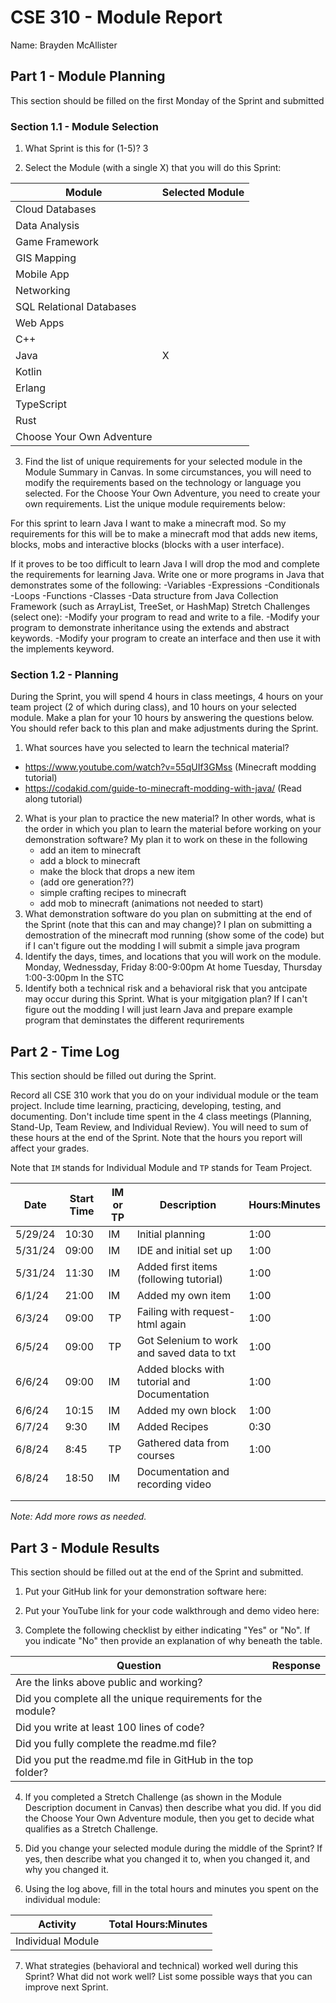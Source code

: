 # CSE 310 - Module Report

Name: Brayden McAllister

## Part 1 - Module Planning

This section should be filled on the first Monday of the Sprint and submitted

### Section 1.1 - Module Selection

1. What Sprint is this for (1-5)? 3

2. Select the Module (with a single X) that you will do this Sprint:

|Module                   |Selected Module|
|-------------------------|---------------|
|Cloud Databases          |               |
|Data Analysis            |               |
|Game Framework           |               |
|GIS Mapping              |               |
|Mobile App               |               |
|Networking               |               |
|SQL Relational Databases |               |
|Web Apps                 |               |
|C++                      |               |
|Java                     |       X       |
|Kotlin                   |               |
|Erlang                   |               |
|TypeScript               |               |
|Rust                     |               |
|Choose Your Own Adventure|               |

3. Find the list of unique requirements for your selected module in the Module Summary in Canvas.  In some circumstances, you will need to modify the requirements based on the technology or language you selected.  For the Choose Your Own Adventure, you need to create your own requirements.  List the unique module requirements below:

For this sprint to learn Java I want to make a minecraft mod. So my requirements for this will be to make a minecraft mod that adds new items, blocks, mobs and interactive blocks (blocks with a user interface).

If it proves to be too difficult to learn Java I will drop the mod and complete the requirements for learning Java.
Write one or more programs in Java that demonstrates some of the following:
    -Variables
    -Expressions
    -Conditionals
    -Loops
    -Functions
    -Classes
    -Data structure from Java Collection Framework (such as ArrayList, TreeSet, or HashMap)
Stretch Challenges (select one):
    -Modify your program to read and write to a file.
    -Modify your program to demonstrate inheritance using the extends and abstract keywords.
    -Modify your program to create an interface and then use it with the implements keyword.

### Section 1.2 - Planning

During the Sprint, you will spend 4 hours in class meetings, 4 hours on your team project (2 of which during class), and 10 hours on your selected module.  Make a plan for your 10 hours by answering the questions below.  You should refer back to this plan and make adjustments during the Sprint.

1. What sources have you selected to learn the technical material?
 - https://www.youtube.com/watch?v=55qUIf3GMss (Minecraft modding tutorial)
 - https://codakid.com/guide-to-minecraft-modding-with-java/ (Read along tutorial)
2. What is your plan to practice the new material?  In other words, what is the order in which you plan to learn the material before working on your demonstration software?
    My plan it to work on these in the following
     - add an item to minecraft
     - add a block to minecraft
     - make the block that drops a new item
     - (add ore generation??)
     - simple crafting recipes to minecraft
     - add mob to minecraft (animations not needed to start)
3. What demonstration software do you plan on submitting at the end of the Sprint (note that this can and may change)?
    I plan on submitting a demostration of the minecraft mod running (show some of the code) but if I can't figure out the modding I will submit a simple java program
4. Identify the days, times, and locations that you will work on the module.
    Monday, Wednessday, Friday 8:00-9:00pm At home
    Tuesday, Thursday 1:00-3:00pm In the STC
5. Identify both a technical risk and a behavioral risk that you antcipate may occur during this Sprint.  What is your mitgigation plan?
    If I can't figure out the modding I will just learn Java and prepare example program that deminstates the different requrirements


## Part 2 - Time Log

This section should be filled out during the Sprint. 

Record all CSE 310 work that you do on your individual module or the team project.  Include time learning, practicing, developing, testing, and documenting.  Don't include time spent in the 4 class meetings (Planning, Stand-Up, Team Review, and Individual Review).  You will need to sum of these hours at the end of the Sprint. Note that the hours you report will affect your grades.

Note that `IM` stands for Individual Module and `TP` stands for Team Project.  

|Date      |Start Time|IM or TP|Description                                  |Hours:Minutes|
|----------|----------|--------|---------------------------------------------|-------------|
| 5/29/24  |  10:30   | IM     | Initial planning                            | 1:00        |
| 5/31/24  |  09:00   | IM     | IDE and initial set up                      | 1:00        |
| 5/31/24  |  11:30   | IM     | Added first items (following tutorial)      | 1:00        |
| 6/1/24   |  21:00   | IM     | Added my own item                           | 1:00        |
| 6/3/24   |  09:00   | TP     | Failing with request-html again             | 1:00        |
| 6/5/24   |  09:00   | TP     | Got Selenium to work and saved data to txt  | 1:00        |
| 6/6/24   |  09:00   | IM     | Added blocks with tutorial and Documentation| 1:00        |
| 6/6/24   |  10:15   | IM     | Added my own block                          | 1:00        |
| 6/7/24   |  9:30    | IM     | Added Recipes                               | 0:30        |
| 6/8/24   |  8:45    | TP     | Gathered data from courses                  | 1:00        |
| 6/8/24   |  18:50   | IM     | Documentation and recording video           |             |
|          |          |        |                                             |             |
|          |          |        |                                             |             |


_Note: Add more rows as needed._


## Part 3 - Module Results

This section should be filled out at the end of the Sprint and submitted.

1. Put your GitHub link for your demonstration software here: 

2. Put your YouTube link for your code walkthrough and demo video here:

3. Complete the following checklist by either indicating "Yes" or "No". If you indicate "No" then provide an explanation of why beneath the table.

|Question                                                    |Response|
|------------------------------------------------------------|--------|
|Are the links above public and working?                     |        |
|Did you complete all the unique requirements for the module?|        |
|Did you write at least 100 lines of code?                   |        |
|Did you fully complete the readme.md file?                  |        |
|Did you put the readme.md file in GitHub in the top folder? |        |

4. If you completed a Stretch Challenge (as shown in the Module Description document in Canvas) then describe what you did.  If you did the Choose Your Own Adventure module, then you get to decide what qualifies as a Stretch Challenge.

5. Did you change your selected module during the middle of the Sprint?  If yes, then describe what you changed it to, when you changed it, and why you changed it.

6. Using the log above, fill in the total hours and minutes you spent on the individual module:

|Activity         |Total Hours:Minutes|
|-----------------|-------------------|
|Individual Module|                   |

7. What strategies (behavioral and technical) worked well during this Sprint?  What did not work well?  List some possible ways that you can improve next Sprint.

